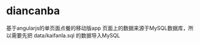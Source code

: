 # diancanba
  基于angularjs的单页面点餐的移动版app
      页面上的数据来源于MySQL数据库，所以需要先把 data/kaifanla.sql  的数据导入MySQL
